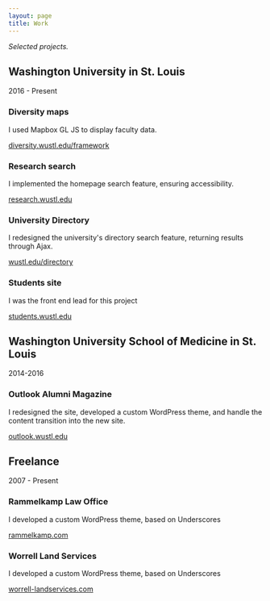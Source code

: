 ```yaml
---
layout: page
title: Work
---
```

*Selected projects.*

## Washington University in St. Louis

2016 - Present

### Diversity maps

I used Mapbox GL JS to display faculty data.

<a href="https://diversity.wustl.edu/framework">diversity.wustl.edu/framework</a>

### Research search

I implemented the homepage search feature, ensuring accessibility.

<a href="https://research.wustl.edu">research.wustl.edu</a>

### University Directory

I redesigned the university's directory search feature, returning results through Ajax.

<a href="https://wustl.edu/directory">wustl.edu/directory</a>

### Students site

I was the front end lead for this project

<a href="https://students.wustl.edu">students.wustl.edu</a>

## Washington University School of Medicine in St. Louis

2014-2016

### Outlook Alumni Magazine

I redesigned the site, developed a custom WordPress theme, and handle the content transition into the new site.

<a href="https://outlook.wustl.edu">outlook.wustl.edu</a>

## Freelance

2007 - Present

### Rammelkamp Law Office

I developed a custom WordPress theme, based on Underscores

<a href="http://rammelkamp.com">rammelkamp.com</a>

### Worrell Land Services

I developed a custom WordPress theme, based on Underscores

<a href="https://worrell-landservices.com">worrell-landservices.com</a>
